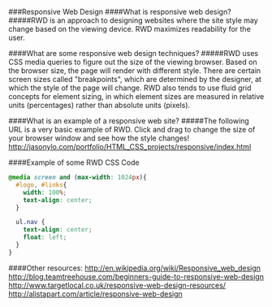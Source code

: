###Responsive Web Design
####What is responsive web design?
#####RWD is an approach to designing websites where the site style may change based on the viewing device. RWD maximizes readability for the user.

####What are some responsive web design techniques?
#####RWD uses CSS media queries to figure out the size of the viewing browser. Based on the browser size, the page will render with different style. There are certain screen sizes called "breakpoints", which are determined by the designer, at which the style of the page will change. RWD also tends to use fluid grid concepts for element sizing, in which element sizes are measured in relative units (percentages) rather than absolute units (pixels).

####What is an example of a responsive web site?
#####The following URL is a very basic example of RWD. Click and drag to change the size of your browser window and see how the style changes!
http://jasonylo.com/portfolio/HTML_CSS_projects/responsive/index.html

####Example of some RWD CSS Code
```css
@media screen and (max-width: 1024px){
  #logo, #links{
    width: 100%;
    text-align: center;
  }

  ul.nav {
    text-align: center;
    float: left;
  }
}
```
####Other resources:
http://en.wikipedia.org/wiki/Responsive_web_design  
http://blog.teamtreehouse.com/beginners-guide-to-responsive-web-design  
http://www.targetlocal.co.uk/responsive-web-design-resources/  
http://alistapart.com/article/responsive-web-design  




